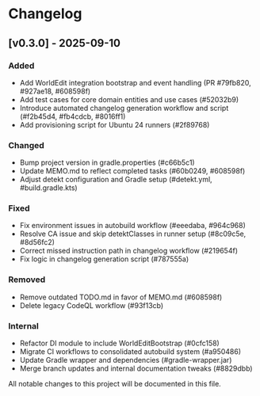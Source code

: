 # Changelog

## [v0.3.0] - 2025-09-10
### Added
- Add WorldEdit integration bootstrap and event handling (PR #79fb820, #927ae18, #608598f)
- Add test cases for core domain entities and use cases (#52032b9)
- Introduce automated changelog generation workflow and script (#f2b45d4, #fb4cdcb, #8016ff1)
- Add provisioning script for Ubuntu 24 runners (#2f89768)

### Changed
- Bump project version in gradle.properties (#c66b5c1)
- Update MEMO.md to reflect completed tasks (#60b0249, #608598f)
- Adjust detekt configuration and Gradle setup (#detekt.yml, #build.gradle.kts)

### Fixed
- Fix environment issues in autobuild workflow (#eeedaba, #964c968)
- Resolve CA issue and skip detektClasses in runner setup (#8c09c5e, #8d56fc2)
- Correct missed instruction path in changelog workflow (#219654f)
- Fix logic in changelog generation script (#787555a)

### Removed
- Remove outdated TODO.md in favor of MEMO.md (#608598f)
- Delete legacy CodeQL workflow (#93f13cb)

### Internal
- Refactor DI module to include WorldEditBootstrap (#0cfc158)
- Migrate CI workflows to consolidated autobuild system (#a950486)
- Update Gradle wrapper and dependencies (#gradle-wrapper.jar)
- Merge branch updates and internal documentation tweaks (#8829dbb)

All notable changes to this project will be documented in this file.
